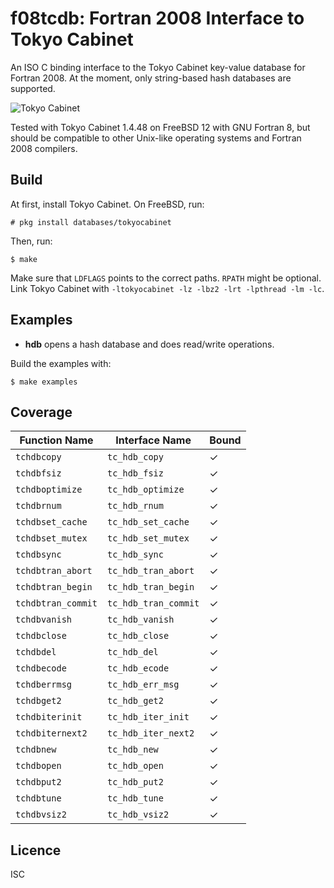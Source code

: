 # f08tcdb: Fortran 2008 Interface to Tokyo Cabinet
An ISO C binding interface to the Tokyo Cabinet key-value database for Fortran
2008. At the moment, only string-based hash databases are supported.

![Tokyo Cabinet](https://fallabs.com/tokyocabinet/logo.png)

Tested with Tokyo Cabinet 1.4.48 on FreeBSD 12 with GNU Fortran 8, but should be
compatible to other Unix-like operating systems and Fortran 2008 compilers.

## Build
At first, install Tokyo Cabinet. On FreeBSD, run:

```
# pkg install databases/tokyocabinet
```

Then, run:

```
$ make
```

Make sure that `LDFLAGS` points to the correct paths. `RPATH` might be
optional. Link Tokyo Cabinet with `-ltokyocabinet -lz -lbz2 -lrt -lpthread -lm
-lc`.

## Examples

* **hdb** opens a hash database and does read/write operations.

Build the examples with:

```
$ make examples
```

## Coverage

| Function Name      | Interface Name       | Bound |
|--------------------|----------------------|-------|
| `tchdbcopy`        | `tc_hdb_copy`        |   ✓   |
| `tchdbfsiz`        | `tc_hdb_fsiz`        |   ✓   |
| `tchdboptimize`    | `tc_hdb_optimize`    |   ✓   |
| `tchdbrnum`        | `tc_hdb_rnum`        |   ✓   |
| `tchdbset_cache`   | `tc_hdb_set_cache`   |   ✓   |
| `tchdbset_mutex`   | `tc_hdb_set_mutex`   |   ✓   |
| `tchdbsync`        | `tc_hdb_sync`        |   ✓   |
| `tchdbtran_abort`  | `tc_hdb_tran_abort`  |   ✓   |
| `tchdbtran_begin`  | `tc_hdb_tran_begin`  |   ✓   |
| `tchdbtran_commit` | `tc_hdb_tran_commit` |   ✓   |
| `tchdbvanish`      | `tc_hdb_vanish`      |   ✓   |
| `tchdbclose`       | `tc_hdb_close`       |   ✓   |
| `tchdbdel`         | `tc_hdb_del`         |   ✓   |
| `tchdbecode`       | `tc_hdb_ecode`       |   ✓   |
| `tchdberrmsg`      | `tc_hdb_err_msg`     |   ✓   |
| `tchdbget2`        | `tc_hdb_get2`        |   ✓   |
| `tchdbiterinit`    | `tc_hdb_iter_init`   |   ✓   |
| `tchdbiternext2`   | `tc_hdb_iter_next2`  |   ✓   |
| `tchdbnew`         | `tc_hdb_new`         |   ✓   |
| `tchdbopen`        | `tc_hdb_open`        |   ✓   |
| `tchdbput2`        | `tc_hdb_put2`        |   ✓   |
| `tchdbtune`        | `tc_hdb_tune`        |   ✓   |
| `tchdbvsiz2`       | `tc_hdb_vsiz2`       |   ✓   |

## Licence
ISC
